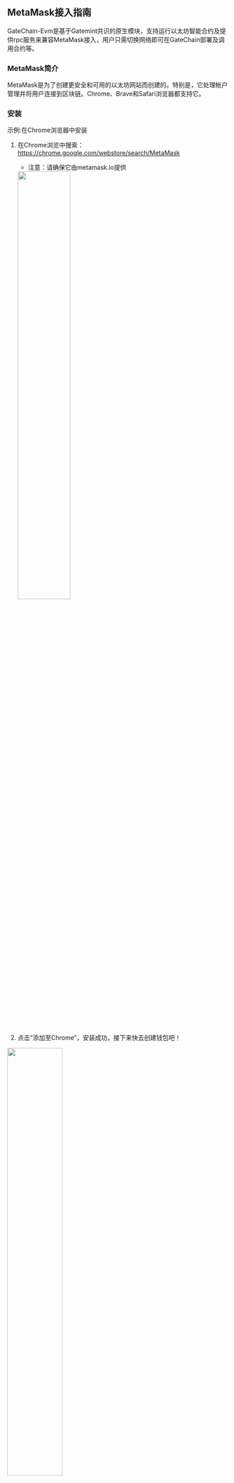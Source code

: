 
## <span id="MetaMask接入指南">MetaMask接入指南</span>

GateChain-Evm是基于Gatemint共识的原生模块，支持运行以太坊智能合约及提供rpc服务来兼容MetaMask接入，用户只需切换网络即可在GateChain部署及调用合约等。

### MetaMask简介

MetaMask是为了创建更安全和可用的以太坊网站而创建的。特别是，它处理帐户管理并将用户连接到区块链。Chrome、Brave和Safari浏览器都支持它。

### 安装

示例:在Chrome浏览器中安装

1. 在Chrome浏览中搜索：https://chrome.google.com/webstore/search/MetaMask
	* 注意：请确保它由metamask.io提供
	
	<img src="../images/metamask1.png"  height=50% width=50%>

2. 点击“添加至Chrome”，安装成功，接下来快去创建钱包吧！

<img src="../images/metamask2.png"  height=50% width=50%>

### 创建账户

1.可以选择导入钱包或创建钱包，点击“创建钱包”

<img src="../images/metamask3.png"  height=50% width=50%>

2.输入密码及备份账户助记词

<img src="../images/metamask4.png"  height=50% width=50%>
<img src="../images/metamask5.png"  height=50% width=50%>

3.完成助记词验证后，创建账户成功，接下来快去与gatechain网络连接吧!

<img src="../images/metamask6.png"  height=50% width=50%>


### 将您的MetaMask与GateChain网络连接

1. 点击MetaMask-设置-网络-添加网络，配置GateChain网络服务

<img src="../images/metamask7.png"  height=50% width=50%>

> 网络名称: GateChain （可自定义）
> 
> RPC URL1: https://evm.gatenode.cc
> 
> RPC URL2: https://evm-cn1.gatenode.cc:6061
> 
> 链 ID: 86
> 
> 符号: GT
> 
> 区块浏览器: https://gatescan.org/


### 将您的“gt”账户余额转入到MetaMask账户余额中

1. 钱包转账:复制MetaMask账户地址，粘贴到钱包-转账-接收地址中，进行转账[[具体操作步骤]](../gatechain-wallet.md#evm)

2. CLI或RPC转账：与普通转账交易一样，只需替换接收人地址即可。
> [[CLI操作步骤]](../cli/tx.md#发送交易-api)
> 
> [[RPC操作步骤]](../API/tx.md#发送交易-命令行)

### 将您的GT转账到MetaMask其他账户中

1.选择要转账的账户，进入主页点击“发送”按钮。

<img src="../images/metamask10.png"  height=50% width=50%>

2.输入要发送的账户地址及金额，点击“下一步”。

<img src="../images/metamask11.png"  height=50% width=50%>

3.确认交易信息，点击“确认”，等待交易打包。

<img src="../images/metamask12.png"  height=50% width=50%>

4.交易成功后可以去gatechain浏览器查看交易详细信息。
	
>浏览器地址：https://gatescan.org/txs

>合约部署及合约交互等介绍请继续往下看吧！

## <span id="Remix接入指南">Remix接入指南</span>

### Remix简介
Remix是一个开源的用于Solidity智能合约开发的Web端IDE，提供基本的编译、部署至本地或测试网络、执行合约等功能。Solidity是Ethereum官方设计和支持的程序语言，专门用于编写智能合约。

### 创建合约

1.打开remix网址（http://remix.ethereum.org ），点击“New File”创建XXX.sol文件。

<img src="../images/remix1.png"  height=50% width=50%>

2.点击创建好的文件，编写自己的智能合约代码。
3.开发完成后，编译合约。

<img src="../images/remix2.png"  height=30% width=30%>

### 合约部署和交互

1.编译成功后，开始部署合约。

<img src="../images/remix3.png"  height=30% width=30%>

2.点击“Deploy”开始部署合约，跳转到MetaMask与您的账户连接。

>（请确保MetaMask网络已切换到GateChain）

<img src="../images/remix4.png"  height=30% width=30%>
	
3.打开部署好的合约，就可以选择某项功能与MetaMask进行交互啦!

<img src="../images/remix5.png"  height=30% width=30%>
	
4.查询合约交互的交易详细信息，可以去gatechain浏览器查看。

>区块浏览器地址：https://gatescan.org/txs

## <span id="Truffle接入指南">Truffle接入指南</span>

### 搭建开发环境
在开始之前，请保证环境达到以下要求：
* Node.js v8.9.4 或者更高
* Windows，Linux，或Mac OS X

### 创建项目
1. 首先创建一个项目，在终端输入以下内容：

	```
	mkdir testproject
	```
2. 初始化该项目，在终端输入以下内容：

	```
	cd testproject
	truffle init
	```
完成此操作后，你会得到一个包含以下项目的项目结构：

	```
	contracts/：Truffle默认的合约文件存放目录。
	migrations /：可编写脚本的部署文件的目录。
	test /：用于测试应用和合约的测试文件目录。
	truffle-config.js：Truffle的配置文件。
	```
3. contracts在此目录下编写自己的智能合约。

### 编译及部署项目

1. 要编译Truffle项目，请转至为项目所在目录的根目录，然后在终端中输入以下内容：

	```
	truffle compile
	```
2. 配置GateChain网络，请转至“truffle-config.js”文件。

	```
	const HDWalletProvider = require('truffle-hdwallet-provider');
	const fs = require('fs');
	const mnemonic = fs.readFileSync(".secret").toString().trim();
	
	module.exports = {
	  networks: {
	    GateChain: {
	      provider: () => new HDWalletProvider(mnemonic, `https://evm.gatenode.cc`),
	      network_id: 86,
	      confirmations: 10,
	      timeoutBlocks: 200,
	      skipDryRun: true
	    },
	  },
	
	  mocha: {
	    timeout: 100000 // prevents tests from failing when pc is under heavy load
	  },
	
	  compilers: {
	    solc: {
	    }
	  }
	}
	```
	> 注意：需要配置MetaMask助记词，请从部署账户的助记词，获取方法：MetaMask-设置-安全与隐私，在根目录中创建一个新的.secret文件，然后输入助记词来开始使用。

3. 部署项目，请在终端中输入以下内容：

	```
	truffle migrate --network GateChain
	```
4. 合同将部署在GateChain网络中，如下所示：

```
	Compiling your contracts...
	===========================
	> Everything is up to date, there is nothing to compile.
		
		
	Starting migrations...
	======================
	> Network name:    'GateChain'
	> Network id:      86
	> Block gas limit: 4294967295 (0xffffffff)
		
		
	1_initial_migration.js
	======================
		Replacing 'Migrations'
		----------------------
		> transaction hash:    0x2eaa10bd0a8cdd55022fd6a16372659a5fd52151b216a82d07f397c1c91642fe
		> Blocks: 0            Seconds: 4
		> contract address:    0x871e6B5eEaC4d69E33880cac1997F1374302eddC
		> block number:        98767
		> block timestamp:     1614756393
		> account:             0x06ae7981a16379fD627a879Ec017AaDFaa4BEf59
		> balance:             260.04901
		> gas used:            128511 (0x1f5ff)
		> gas price:           10000 gwei
		> value sent:          0 ETH
		> total cost:          1.28511 ETH
		   
	Summary
	=======
	> Total deployments:   1
	> Final cost:          1.28511 ETH
	
```
	
> 注意：以上内容均为示例，只是为了提供结构思路。



